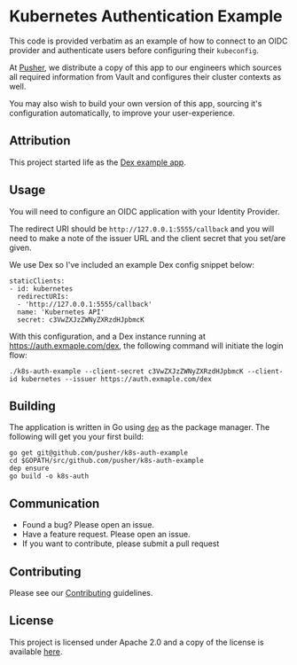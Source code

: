 # Kubernetes Authentication Example
This code is provided verbatim as an example of how to connect to an OIDC
provider and authenticate users before configuring their `kubeconfig`.

At [Pusher](https://pusher.com), we distribute a copy of this app to our engineers
which sources all required information from Vault and configures their cluster
contexts as well.

You may also wish to build your own version of this app, sourcing it's
configuration automatically, to improve your user-experience.

## Attribution
This project started life as the [Dex example app](https://github.com/coreos/dex/tree/master/cmd/example-app).

## Usage
You will need to configure an OIDC application with your Identity Provider.

The redirect URI should be `http://127.0.0.1:5555/callback` and you will need to
make a note of the issuer URL and the client secret that you set/are given.

We use Dex so I've included an example Dex config snippet below:
```
staticClients:
- id: kubernetes
  redirectURIs:
  - 'http://127.0.0.1:5555/callback'
  name: 'Kubernetes API'
  secret: c3VwZXJzZWNyZXRzdHJpbmcK
```

With this configuration, and a Dex instance running at https://auth.exmaple.com/dex,
the following command will initiate the login flow:
```
./k8s-auth-example --client-secret c3VwZXJzZWNyZXRzdHJpbmcK --client-id kubernetes --issuer https://auth.exmaple.com/dex
```

## Building
The application is written in Go using [`dep`](https://github.com/golang/dep)
as the package manager. The following will get you your first build:

```
go get git@github.com/pusher/k8s-auth-example
cd $GOPATH/src/github.com/pusher/k8s-auth-example
dep ensure
go build -o k8s-auth
```

## Communication

* Found a bug? Please open an issue.
* Have a feature request. Please open an issue.
* If you want to contribute, please submit a pull request

## Contributing
Please see our [Contributing](CONTRIBUTING.md) guidelines.

## License
This project is licensed under Apache 2.0 and a copy of the license is available [here](LICENSE).
